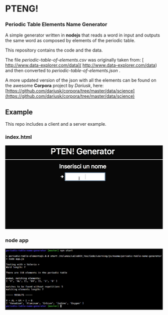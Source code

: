 # PTENG!
### Periodic Table Elements Name Generator

A simple generator written in **nodejs** that reads a word in input and outputs the same word as composed by elements of the periodic table.

This repository contains the code and the data.

The file *periodic-table-of-elements.csv* was originally taken from:  [ http://www.data-explorer.com/data]( http://www.data-explorer.com/data) and then converted to *periodic-table-of-elements.json* .

A more updated version of the json with all the elements can be found on the awesome **Corpora** project by *Dariusk*, here: [https://github.com/dariusk/corpora/tree/master/data/science](https://github.com/dariusk/corpora/tree/master/data/science)

## Example
This repo includes a client and a server example.

### index.html
![screenshot](./pteng.gif)

### node app
![screenshot](./screenshot.png)

